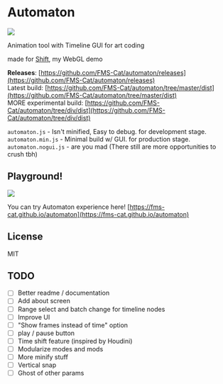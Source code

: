 # Automaton

![](https://i.imgur.com/QY3WSrE.jpg)

Animation tool with Timeline GUI for art coding

made for [Shift](https://GitHub.com/fms-cat/shift), my WebGL demo

**Releases**: [https://github.com/FMS-Cat/automaton/releases](https://github.com/FMS-Cat/automaton/releases)  
Latest build: [https://github.com/FMS-Cat/automaton/tree/master/dist](https://github.com/FMS-Cat/automaton/tree/master/dist)  
MORE experimental build: [https://github.com/FMS-Cat/automaton/tree/div/dist](https://github.com/FMS-Cat/automaton/tree/div/dist)

`automaton.js` - Isn't minified, Easy to debug. for development stage.  
`automaton.min.js` - Minimal build w/ GUI. for production stage.  
`automaton.nogui.js` - are you mad (There still are more opportunities to crush tbh)

## Playground!

![](https://i.imgur.com/jNWfrqu.gif)

You can try Automaton experience here!
[https://fms-cat.github.io/automaton](https://fms-cat.github.io/automaton)

## License

MIT

## TODO

- [ ] Better readme / documentation
- [ ] Add about screen
- [ ] Range select and batch change for timeline nodes
- [ ] Improve UI
- [ ] "Show frames instead of time" option
- [ ] play / pause button
- [ ] Time shift feature (inspired by Houdini)
- [ ] Modularize modes and mods
- [ ] More minify stuff
- [ ] Vertical snap
- [ ] Ghost of other params
